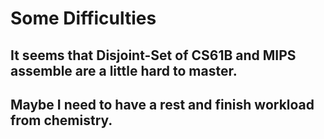 # Some Difficulties
## It seems that Disjoint-Set of CS61B and MIPS assemble are a little hard to master.
## Maybe I need to have a rest and finish workload from chemistry.

